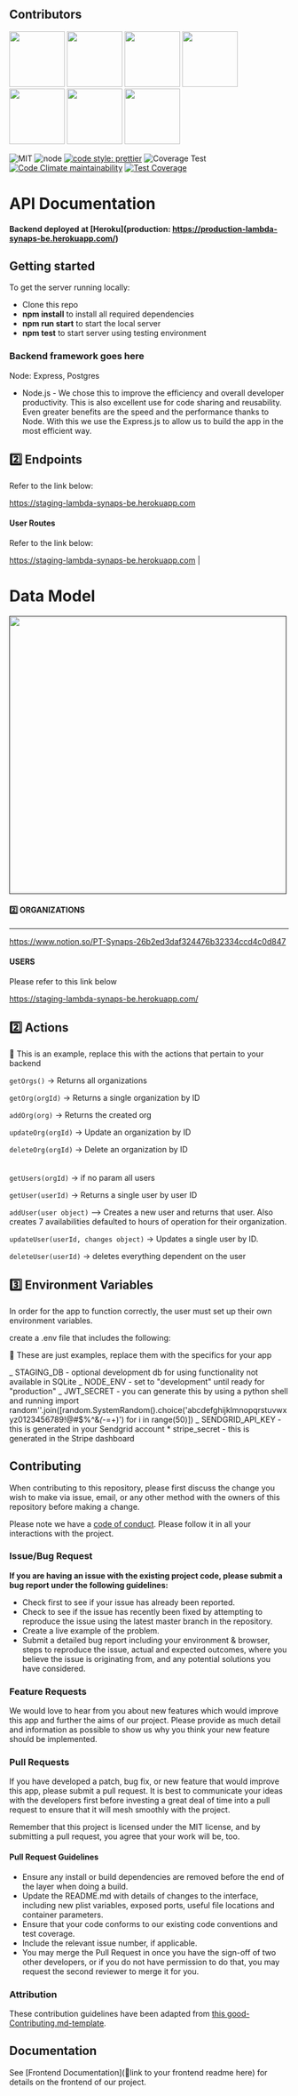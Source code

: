 
## Contributors

[<img src="https://avatars3.githubusercontent.com/u/17443353?v=4" width = "100" />](https://github.com/jeremiahtenbrink)
[<img src="https://avatars1.githubusercontent.com/u/19153270?v=4" width = "100" />](https://github.com/ccurry20)
[<img src="https://avatars2.githubusercontent.com/u/20153709?v=4" width = "100" />](https://github.com/gmgower)
[<img src="https://avatars3.githubusercontent.com/u/47146701?v=4" width = "100" />](https://github.com/austinbro5)
[<img src="https://avatars0.githubusercontent.com/u/48000565?v=4" width = "100" />](https://github.com/Brimes7)
[<img src="https://avatars3.githubusercontent.com/u/49910197?v=4" width = "100" />](https://github.com/DKFerebee)
[<img src="https://avatars3.githubusercontent.com/u/49927848?v=4" width = "100" />](https://github.com/christopherc1331)


![MIT](https://img.shields.io/packagist/l/doctrine/orm.svg)
![node](https://img.shields.io/node/v/11)
[![code style: prettier](https://img.shields.io/badge/code_style-prettier-ff69b4.svg?style=flat-square)](https://github.com/prettier/prettier)
![Coverage Test](https://github.com/Lambda-School-Labs/pt-synaps-be/workflows/Coverage%20Test/badge.svg)
[![Code Climate maintainability](https://api.codeclimate.com/v1/badges/9ca9673d076f0a3275bb/maintainability)](https://img.shields.io/codeclimate/maintainability-percentage/Lambda-School-Labs/pt-synaps-be)
[![Test Coverage](https://api.codeclimate.com/v1/badges/9ca9673d076f0a3275bb/test_coverage)](https://codeclimate.com/github/Lambda-School-Labs/pt-synaps-be/test_coverage)

# API Documentation

####  Backend deployed at [Heroku](production: https://production-lambda-synaps-be.herokuapp.com/) <br>

## Getting started

To get the server running locally:

- Clone this repo
- **npm install** to install all required dependencies
- **npm run start** to start the local server
- **npm test** to start server using testing environment

### Backend framework goes here

Node:  Express, Postgres

- Node.js - We chose this to improve the efficiency and overall developer productivity. This is also excellent use for code sharing and reusability. Even greater benefits are the speed and the performance thanks to Node. With this we use the Express.js to allow us to build the app in the most efficient way.


## 2️⃣ Endpoints

Refer to the link below:

https://staging-lambda-synaps-be.herokuapp.com  
#### User Routes

Refer to the link below:

https://staging-lambda-synaps-be.herokuapp.com                                                   |

# Data Model

[<img src="https://github.com/Lambda-School-Labs/pt-synaps-be/blob/read-me/images/Untitled.png?raw=true" width = "500" />]()

#### 2️⃣ ORGANIZATIONS

---
https://www.notion.so/PT-Synaps-26b2ed3daf324476b32334ccd4c0d847

#### USERS

Please refer to this link below

https://staging-lambda-synaps-be.herokuapp.com/


## 2️⃣ Actions

🚫 This is an example, replace this with the actions that pertain to your backend

`getOrgs()` -> Returns all organizations

`getOrg(orgId)` -> Returns a single organization by ID

`addOrg(org)` -> Returns the created org

`updateOrg(orgId)` -> Update an organization by ID

`deleteOrg(orgId)` -> Delete an organization by ID
<br>
<br>
<br>
`getUsers(orgId)` -> if no param all users

`getUser(userId)` -> Returns a single user by user ID

`addUser(user object)` --> Creates a new user and returns that user. Also creates 7 availabilities defaulted to hours of operation for their organization.

`updateUser(userId, changes object)` -> Updates a single user by ID.

`deleteUser(userId)` -> deletes everything dependent on the user

## 3️⃣ Environment Variables

In order for the app to function correctly, the user must set up their own environment variables.

create a .env file that includes the following:

🚫 These are just examples, replace them with the specifics for your app
  
 _ STAGING_DB - optional development db for using functionality not available in SQLite
_ NODE_ENV - set to "development" until ready for "production"
_ JWT_SECRET - you can generate this by using a python shell and running import random''.join([random.SystemRandom().choice('abcdefghijklmnopqrstuvwxyz0123456789!@#\$%^&amp;_(-_=+)') for i in range(50)])
_ SENDGRID_API_KEY - this is generated in your Sendgrid account \* stripe_secret - this is generated in the Stripe dashboard

## Contributing

When contributing to this repository, please first discuss the change you wish to make via issue, email, or any other method with the owners of this repository before making a change.

Please note we have a [code of conduct](./code_of_conduct.md). Please follow it in all your interactions with the project.

### Issue/Bug Request

**If you are having an issue with the existing project code, please submit a bug report under the following guidelines:**

- Check first to see if your issue has already been reported.
- Check to see if the issue has recently been fixed by attempting to reproduce the issue using the latest master branch in the repository.
- Create a live example of the problem.
- Submit a detailed bug report including your environment & browser, steps to reproduce the issue, actual and expected outcomes, where you believe the issue is originating from, and any potential solutions you have considered.

### Feature Requests

We would love to hear from you about new features which would improve this app and further the aims of our project. Please provide as much detail and information as possible to show us why you think your new feature should be implemented.

### Pull Requests

If you have developed a patch, bug fix, or new feature that would improve this app, please submit a pull request. It is best to communicate your ideas with the developers first before investing a great deal of time into a pull request to ensure that it will mesh smoothly with the project.

Remember that this project is licensed under the MIT license, and by submitting a pull request, you agree that your work will be, too.

#### Pull Request Guidelines

- Ensure any install or build dependencies are removed before the end of the layer when doing a build.
- Update the README.md with details of changes to the interface, including new plist variables, exposed ports, useful file locations and container parameters.
- Ensure that your code conforms to our existing code conventions and test coverage.
- Include the relevant issue number, if applicable.
- You may merge the Pull Request in once you have the sign-off of two other developers, or if you do not have permission to do that, you may request the second reviewer to merge it for you.

### Attribution

These contribution guidelines have been adapted from [this good-Contributing.md-template](https://gist.github.com/PurpleBooth/b24679402957c63ec426).

## Documentation

See [Frontend Documentation](🚫link to your frontend readme here) for details on the frontend of our project.